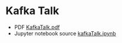 # Kafka Talk

- PDF [KafkaTalk.pdf](KafkaTalk.pdf)
- Jupyter notebook source [kafkaTalk.ipynb](kafkaTalk.ipynb)
